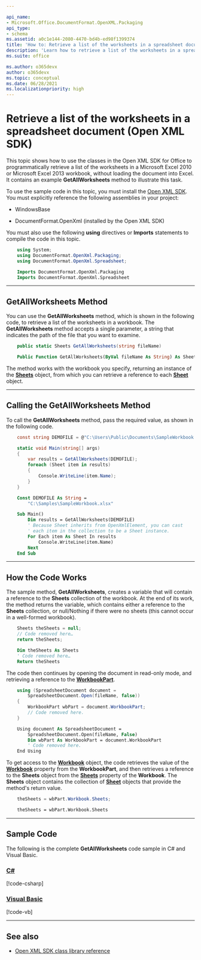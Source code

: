 ```yaml
---

api_name:
- Microsoft.Office.DocumentFormat.OpenXML.Packaging
api_type:
- schema
ms.assetid: a0c1e144-2080-4470-bd4b-ed98f1399374
title: 'How to: Retrieve a list of the worksheets in a spreadsheet document (Open XML SDK)'
description: 'Learn how to retrieve a list of the worksheets in a spreadsheet document using the Open XML SDK.'
ms.suite: office

ms.author: o365devx
author: o365devx
ms.topic: conceptual
ms.date: 06/28/2021
ms.localizationpriority: high
---
```

# Retrieve a list of the worksheets in a spreadsheet document (Open XML SDK)

This topic shows how to use the classes in the Open XML SDK for
Office to programmatically retrieve a list of the worksheets in a
Microsoft Excel 2010 or Microsoft Excel 2013 workbook, without loading
the document into Excel. It contains an example **GetAllWorksheets** method to illustrate this task.

To use the sample code in this topic, you must install the [Open XML SDK](https://www.nuget.org/packages/DocumentFormat.OpenXml). You
must explicitly reference the following assemblies in your project:

- WindowsBase

- DocumentFormat.OpenXml (installed by the Open XML SDK)

You must also use the following **using**
directives or **Imports** statements to compile
the code in this topic.

```csharp
    using System;
    using DocumentFormat.OpenXml.Packaging;
    using DocumentFormat.OpenXml.Spreadsheet;
```

```vb
    Imports DocumentFormat.OpenXml.Packaging
    Imports DocumentFormat.OpenXml.Spreadsheet
```

--------------------------------------------------------------------------------

## GetAllWorksheets Method

You can use the **GetAllWorksheets** method,
which is shown in the following code, to retrieve a list of the
worksheets in a workbook. The **GetAllWorksheets** method accepts a single
parameter, a string that indicates the path of the file that you want to
examine.

```csharp
    public static Sheets GetAllWorksheets(string fileName)
```

```vb
    Public Function GetAllWorksheets(ByVal fileName As String) As Sheets
```

The method works with the workbook you specify, returning an instance of
the **[Sheets](https://msdn.microsoft.com/library/office/documentformat.openxml.spreadsheet.sheets.aspx)** object, from which you can retrieve
a reference to each **[Sheet](https://msdn.microsoft.com/library/office/documentformat.openxml.spreadsheet.sheet.aspx)** object.

--------------------------------------------------------------------------------

## Calling the GetAllWorksheets Method

To call the **GetAllWorksheets** method, pass
the required value, as shown in the following code.

```csharp
    const string DEMOFILE = @"C:\Users\Public\Documents\SampleWorkbook.xlsx";

    static void Main(string[] args)
    {
        var results = GetAllWorksheets(DEMOFILE);
        foreach (Sheet item in results)
        {
            Console.WriteLine(item.Name);
        }
    }
```

```vb
    Const DEMOFILE As String = 
        "C:\Samples\SampleWorkbook.xlsx"

    Sub Main()
        Dim results = GetAllWorksheets(DEMOFILE)
        ' Because Sheet inherits from OpenXmlElement, you can cast
        ' each item in the collection to be a Sheet instance.
        For Each item As Sheet In results
            Console.WriteLine(item.Name)
        Next
    End Sub
```

--------------------------------------------------------------------------------

## How the Code Works

The sample method, **GetAllWorksheets**,
creates a variable that will contain a reference to the **Sheets** collection of the workbook. At the end of
its work, the method returns the variable, which contains either a
reference to the **Sheets** collection, or
null/Nothing if there were no sheets (this cannot occur in a well-formed
workbook).

```csharp
    Sheets theSheets = null;
    // Code removed here…
    return theSheets;
```

```vb
    Dim theSheets As Sheets
    ' Code removed here…
    Return theSheets
```

The code then continues by opening the document in read-only mode, and
retrieving a reference to the **[WorkbookPart](https://msdn.microsoft.com/library/office/documentformat.openxml.packaging.spreadsheetdocument.workbookpart.aspx)**.

```csharp
    using (SpreadsheetDocument document = 
        SpreadsheetDocument.Open(fileName, false))
    {
        WorkbookPart wbPart = document.WorkbookPart;
        // Code removed here.
    }
```

```vb
    Using document As SpreadsheetDocument = 
        SpreadsheetDocument.Open(fileName, False)
        Dim wbPart As WorkbookPart = document.WorkbookPart
        ' Code removed here.
    End Using
```

To get access to the **[Workbook](https://msdn.microsoft.com/library/office/documentformat.openxml.spreadsheet.workbook.aspx)** object, the code retrieves the value of the **[Workbook](https://msdn.microsoft.com/library/office/documentformat.openxml.packaging.workbookpart.workbook.aspx)** property from the **WorkbookPart**, and then retrieves a reference to the **Sheets** object from the **[Sheets](https://msdn.microsoft.com/library/office/documentformat.openxml.spreadsheet.workbook.sheets.aspx)** property of the **Workbook**. The **Sheets** object contains the collection of **[Sheet](https://msdn.microsoft.com/library/office/documentformat.openxml.spreadsheet.sheet.aspx)** objects that provide the method's return value.

```csharp
    theSheets = wbPart.Workbook.Sheets;
```

```vb
    theSheets = wbPart.Workbook.Sheets
```

--------------------------------------------------------------------------------

## Sample Code

The following is the complete **GetAllWorksheets** code sample in C\# and Visual
Basic.

### [C#](#tab/cs)
[!code-csharp[](../samples/spreadsheet/retrieve_a_list_of_the_worksheets/cs/Program.cs)]

### [Visual Basic](#tab/vb)
[!code-vb[](../samples/spreadsheet/retrieve_a_list_of_the_worksheets/vb/Program.vb)]

--------------------------------------------------------------------------------

## See also

- [Open XML SDK class library reference](/office/open-xml/open-xml-sdk)
